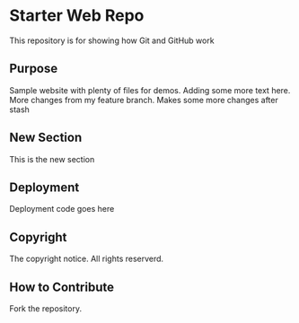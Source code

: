 # Starter Web Repo

This repository is for showing how Git and GitHub work

## Purpose

Sample website with plenty of files for demos. Adding some more text here. More changes from my feature branch. Makes some more changes after stash

## New Section

This is the new section

## Deployment

Deployment code goes here

## Copyright
The copyright notice. All rights reserverd. 

## How to Contribute

Fork the repository.